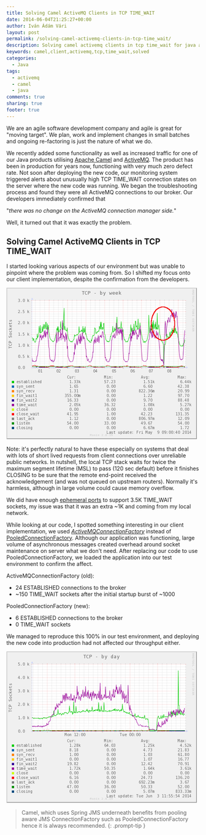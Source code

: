 ```yaml
---
title: Solving Camel ActiveMQ Clients in TCP TIME_WAIT
date: 2014-06-04T21:25:27+00:00
author: Iván Ádám Vári
layout: post
permalink: /solving-camel-activemq-clients-in-tcp-time_wait/
description: Solving camel activemq clients in tcp time_wait for java applications that make large number of asynchronous request.
keywords: camel,client,activemq,tcp,time_wait,solved
categories:
  - Java
tags:
  - activemq
  - camel
  - java
comments: true
sharing: true
footer: true
---
```

We are an agile software development company and agile is great for "moving target". We plan, work and implement changes in small batches and ongoing re-factoring is just
the nature of what we do.

We recently added some functionality as well as increased traffic for one of our Java products utilising <a href="http://camel.apache.org" target="_blank">Apache Camel</a>
and <a href="http://activemq.apache.org" target="_blank">ActiveMQ</a>. The product has been in production for years now, functioning with very much zero defect rate. Not soon
after deploying the new code, our monitoring system triggered alerts about unusually high TCP TIME_WAIT connection states on the server where the new code was running. We
began the troubleshooting process and found they were all ActiveMQ connections to our broker. Our developers immediately confirmed that

"_there was no change on the ActiveMQ connection manager side._"

Well, it turned out that it was exactly the problem.

## Solving Camel ActiveMQ Clients in TCP TIME_WAIT

I started looking various aspects of our environment but was unable to pinpoint where the problem was coming from. So I shifted my focus onto our client implementation, despite
the confirmation from the developers.

![TCP Sockets by week](/assets/img/2014-06/DC3DA587-A560-4F29-97E1-B814380F14DE.png)

Note: it's perfectly natural to have these especially on systems that deal with lots of short lived requests from client connections over unreliable public networks. In nutshell,
the local TCP stack waits for twice the maximum segment lifetime (MSL) to pass (120 sec default) before it finishes CLOSING to be sure that the remote end-point received the
acknowledgement (and was not queued on upstream routers). Normally it's harmless, although in large volume could cause memory overflow.

We did have enough <a href="http://en.wikipedia.org/wiki/Ephemeral_port" target="_blank">ephemeral ports</a> to support 3.5K TIME_WAIT sockets, my issue was that it was an
extra ~1K and coming from my local network.

While looking at our code, I spotted something interesting in our client implementation, we used <a href="http://activemq.apache.org/maven/apidocs/org/apache/activemq/spring/ActiveMQConnectionFactory.html" target="_blank"><em>ActiveMQConnectionFactory</em></a>
instead of <a href="http://activemq.apache.org/maven/apidocs/org/apache/activemq/pool/PooledConnectionFactory.html" target="_blank">PooledConnectionFactory</a>. Although our
application was functioning, large volume of asynchronous messages created overhead around socket maintenance on server what we don't need. After replacing our code to use
PooledConnectionFactory, we loaded the application into our test environment to confirm the affect.

ActiveMQConnectionFactory (old):

  * 24 ESTABLISHED connections to the broker
  * ~150 TIME_WAIT sockets after the initial startup burst of ~1000

PooledConnectionFactory (new):

  * 6 ESTABLISHED connections to the broker
  * 0 TIME_WAIT sockets

We managed to reproduce this 100% in our test environment, and deploying the new code into production had not affected our throughput either.

![TCP Sockets by day](/assets/img/2014-06/AC3DC564-HDFG-4829-97E1-B814380K1421.png)

>Camel, which uses Spring JMS underneath benefits from pooling aware JMS ConnectionFactory such as PooledConnectionFactory hence it is always recommended.
{: .prompt-tip }
